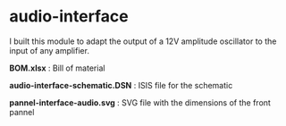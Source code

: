 # audio-interface
I built this module to adapt the output of a 12V amplitude oscillator to the input of any amplifier.

**BOM.xlsx** : Bill of material

**audio-interface-schematic.DSN** : ISIS file for the schematic

**pannel-interface-audio.svg** : SVG file with the dimensions of the front pannel
